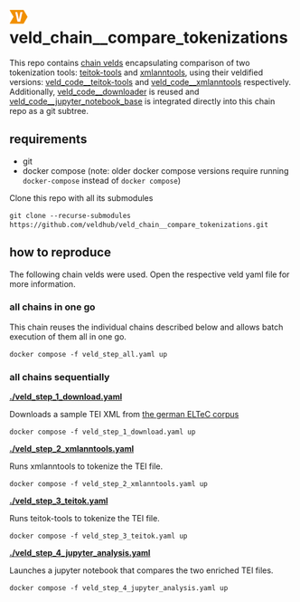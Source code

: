 # ![veld chain](https://raw.githubusercontent.com/veldhub/.github/refs/heads/main/images/symbol_V_letter.png) veld_chain__compare_tokenizations

This repo contains [chain velds](https://zenodo.org/records/13322913) encapsulating comparison of
two tokenization tools: [teitok-tools](https://github.com/ufal/teitok-tools) and 
[xmlanntools](https://github.com/czcorpus/xmlanntools), using their veldified versions: 
[veld_code__teitok-tools](https://github.com/veldhub/veld_code__teitok-tools) and 
[veld_code__xmlanntools](https://github.com/veldhub/veld_code__xmlanntools) respectively.
Additionally, [veld_code__downloader](https://github.com/veldhub/veld_code__downloader) is reused 
and [veld_code__jupyter_notebook_base](https://github.com/veldhub/veld_code__jupyter_notebook_base)
is integrated directly into this chain repo as a git subtree.

## requirements

- git
- docker compose (note: older docker compose versions require running `docker-compose` instead of 
  `docker compose`)

Clone this repo with all its submodules
```
git clone --recurse-submodules https://github.com/veldhub/veld_chain__compare_tokenizations.git
```

## how to reproduce

The following chain velds were used. Open the respective veld yaml file for more information.

### all chains in one go

This chain reuses the individual chains described below and allows batch execution of them all in
one go.

```
docker compose -f veld_step_all.yaml up
```

### all chains sequentially

**[./veld_step_1_download.yaml](./veld_step_1_download.yaml)** 

Downloads a sample TEI XML from [the german ELTeC corpus](https://github.com/COST-ELTeC/ELTeC-deu/)

```
docker compose -f veld_step_1_download.yaml up
```

**[./veld_step_2_xmlanntools.yaml](./veld_step_2_xmlanntools.yaml)** 

Runs xmlanntools to tokenize the TEI file.

```
docker compose -f veld_step_2_xmlanntools.yaml up
```

**[./veld_step_3_teitok.yaml](./veld_step_3_teitok.yaml)** 

Runs teitok-tools to tokenize the TEI file.

```
docker compose -f veld_step_3_teitok.yaml up
```

**[./veld_step_4_jupyter_analysis.yaml](./veld_step_4_jupyter_analysis.yaml)** 

Launches a jupyter notebook that compares the two enriched TEI files.

```
docker compose -f veld_step_4_jupyter_analysis.yaml up
```

